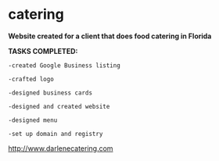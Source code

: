 # catering
**Website created for a client that does food catering in Florida**


**TASKS COMPLETED:**

    -created Google Business listing
                                
    -crafted logo
                                
    -designed business cards

    -designed and created website
                                
    -designed menu
                                
    -set up domain and registry
    
http://www.darlenecatering.com
